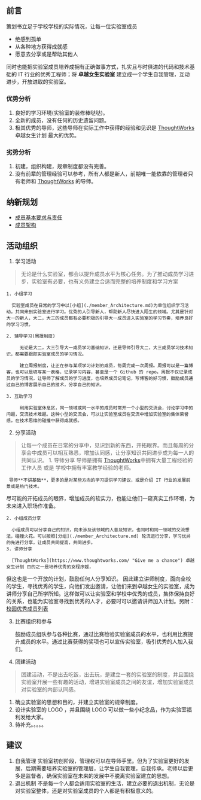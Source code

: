 ## 前言
   策划书立足于学校学校的实际情况，让每一位实验室成员
   - 绝感到孤单
   - 从各种地方获得成就感
   - 愿意去分享或是帮助其他人
    
同时也能把实验室成员培养成拥有正确做事方式，扎实且与时俱进的代码和技术基础的 
IT 行业的优秀工程师；将 **卓越女生实验室** 建立成一个学生自我管理，互动进步，开放进取的实验室。

### 优势分析
 1. 良好的学习环境(实验室的装修棒哒哒)。
 2. 全新的成员，没有任何的历史遗留问题。
 3. 极其优秀的导师，这些导师在实际工作中获得的经验和见识是 [ThoughtWorks](https://www.thoughtworks.com/ "The Best")     卓越女生计划  最大的优势。
 
### 劣势分析
 1. 初建，组织构建，规章制度都没有完善。
 2. 没有前辈的管理经验可以参考，所有人都是新人，前期唯一能依靠的管理者只有老师和
[ThoughtWorks](https://www.thoughtworks.com/ "Give me a chance") 的导师。

## 纳新规划

- [成员基本要求与责任](./member_request.md)
- [成员架构](./member_Architecture.md)

## 活动组织
 1. 学习活动
 
 > 无论是什么实验室，都会以提升成员水平为核心任务。为了推动成员学习进步，实验室有必要，也有义务建立合适而完整的培养制度和学习方案

    1. 小组学习
       
      实验室成员在日常的学习中以[小组](./member_Architecture.md)为单位组织学习活动，共同来到实验室进行学习。优秀的人引导新人，帮助新人尽快进入陌生的领域。尤其是针对大一的新人，大二，大三的成员都有必要积极的引导大一成员进入实验室的学习节奏，培养良好的学习习惯。

    2. 辅导学习(周报制度)
    
         无论是大二，大三引导大一成员学习基础知识，还是导师引导大二，大三成员学习技术知识，都需要跟踪实验室成员的学习情况。
         
         建立周报制度，让正在参与某项学习计划的成员，每周完成一次周报。周报可以是一篇博客，也可以是填写某一表格，记录学习内容，甚至是一个 Github 的 repo。周报不仅记录成员的学习情况，让导师了解成员的学习进度，也培养成员记笔记，写博客的好习惯，鼓励成员通过自己的博客展示自己的技术，分享自己的知识。
         
    3. 互助学习            
    
         利用实验室休息区，同一领域或同一水平的成员时常开一个小型的交流会，讨论学习中的问题，交流技术难题。这种小型的交流会，可以让实验室成员在交流中增加实验室的集体荣誉感，在技术思维的碰撞中获得成就感。
 
 2. 分享活动
 > 让每一个成员在日常的分享中，见识到新的东西，开拓眼界。而且每周的分享会中成员可以相互熟悉，增加认同感，让分享知识共同进步成为每一人的共同认识。
    1. 导师分享
     导师是拥有 [ThoughtWorks](https://www.thoughtworks.com/ "Give me a chance")中拥有大量工程经验的工作人员 或是
学校中拥有丰富教学经验的老师。

     导师**不讲基础**，更多的是对某些方向的学习提供学习建议，或是介绍 IT 行业的发展前景或是热门技术。
尽可能的开拓成员的眼界，增加成员的软实力，也能让他们一窥真实工作环境，为未来进入职场作准备。

    2. 小组成员分享
    
      小组成员可以分享自己的知识，向未涉及该领域的人普及知识，也同时和同一领域的交流想法，碰撞火花。可以按照[分组](./member_Architecture.md) 轮流进行分享，学习优异的先进行分享，让成员共同提高，共同进步。
    3. 讲师分享
    
      [ThoughtWorks](https://www.thoughtworks.com/ "Give me a chance") 卓越女生计划 目的之一是培养优秀的女程序媛，
但这也是一个开放的计划，鼓励任何人分享知识。
       因此建立讲师制度，面向全校的学生，寻找优秀的学生，向他们发出邀请，让他们来到卓越女生的实验室，成为讲师分享自己所学所知。这样做可以让实验室和学校中优秀的成员，集体保持良好的关系，也能为实验室寻找到优秀的人才，必要时可以邀请讲师加入计划。另附：[校园优秀成员列表](./the_best.md)
       
      

 3. 比赛组织和参与
 
    鼓励成员组队参与各种比赛，通过比赛检验实验室成员的水平，也利用比赛提升成员的水平。通过比赛获得的奖项也可以宣传实验室，吸引优秀的人加入我们。

 4. 团建活动
> 团建活动，不是出去吃饭，出去玩，是建立一套的实验室的制度，并且围绕实验室开展一些有趣的活动，增进实验室成员之间的友谊，增加实验室成员对实验室的内部认同感。
   1. 确立实验室的思想和目的，并建立实验室的规章制度。
   2. 设计实验室的 LOGO ，并且围绕 LOGO 可以做一些小纪念品，作为实验室福利发给大家。
   3. 待补充。。。。。

## 建议
 1. 自我管理
    实验室初创阶段，管理权可以在导师手里。但为了实验室更好的发展，后期需要培养实验室的管理层，让学生自我管理，自我传承。老师以后更多是监督者，确保实验室在未来的发展中不脱离实验室建立的思想。
 2. 退出机制
    不是每一个人都会适用实验室的生活，建立必要的退出机制，无论是对实验室整体，还是对实验室成员的个人都是有积极意义的。
 

 


 

